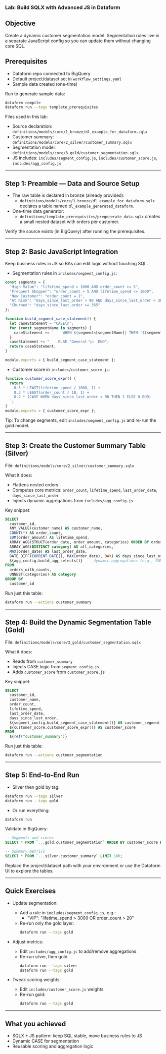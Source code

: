 ### Lab: Build SQLX with Advanced JS in Dataform

## Objective
Create a dynamic customer segmentation model. Segmentation rules live in a separate JavaScript config so you can update them without changing core SQL.

## Prerequisites
- Dataform repo connected to BigQuery
- Default project/dataset set in `workflow_settings.yaml`
- Sample data created (one-time)

Run to generate sample data:
```bash
dataform compile
dataform run --tags template_prerequisites
```

Files used in this lab:
- Source declaration: `definitions/models/core/1_bronze/dl_example_for_dataform.sqlx`
- Customer summary: `definitions/models/core/2_silver/customer_summary.sqlx`
- Segmentation model: `definitions/models/core/3_gold/customer_segmentation.sqlx`
- JS includes: `includes/segment_config.js`, `includes/customer_score.js`, `includes/agg_config.js`

---

## Step 1: Preamble — Data and Source Setup

- The raw table is declared in bronze (already provided):
  - `definitions/models/core/1_bronze/dl_example_for_dataform.sqlx` declares a table named `dl_example_generated_dataform`.
- One-time data generator:
  - `definitions/template_prerequisites/pregenerate_data.sqlx` creates a small nested dataset with orders per customer.

Verify the source exists (in BigQuery) after running the prerequisites.

---

## Step 2: Basic JavaScript Integration

Keep business rules in JS so BAs can edit logic without touching SQL.

- Segmentation rules in `includes/segment_config.js`:
```javascript
const segments = {
  "High Value": "lifetime_spend > 1000 AND order_count >= 5",
  "Frequent Shopper": "order_count > 5 AND lifetime_spend <= 1000",
  "New Customer": "order_count = 1",
  "At Risk": "days_since_last_order > 90 AND days_since_last_order < 365",
  "Churned": "days_since_last_order >= 365"
};

function build_segment_case_statement() {
  let caseStatement = "CASE\n";
  for (const segmentName in segments) {
    caseStatement += `    WHEN ${segments[segmentName]} THEN '${segmentName}'\n`;
  }
  caseStatement += "    ELSE 'General'\n  END";
  return caseStatement;
}

module.exports = { build_segment_case_statement };
```

- Customer score in `includes/customer_score.js`:
```javascript
function customer_score_expr() {
  return `
    0.5 * LEAST(lifetime_spend / 1000, 1) +
    0.3 * LEAST(order_count / 10, 1) +
    0.2 * (CASE WHEN days_since_last_order < 90 THEN 1 ELSE 0 END)
  `;
}
module.exports = { customer_score_expr };
```

Tip: To change segments, edit `includes/segment_config.js` and re-run the gold model.

---

## Step 3: Create the Customer Summary Table (Silver)

File: `definitions/models/core/2_silver/customer_summary.sqlx`

What it does:
- Flattens nested orders
- Computes core metrics: `order_count`, `lifetime_spend`, `last_order_date`, `days_since_last_order`
- Injects dynamic aggregations from `includes/agg_config.js`

Key snippet:
```sql
SELECT
  customer_id,
  ANY_VALUE(customer_name) AS customer_name,
  COUNT(*) AS order_count,
  SUM(order_amount) AS lifetime_spend,
  ARRAY_AGG(STRUCT(order_date, order_amount, categories) ORDER BY order_date DESC) AS order_history,
  ARRAY_AGG(DISTINCT category) AS all_categories,
  MAX(order_date) AS last_order_date,
  DATE_DIFF(CURRENT_DATE(), MAX(order_date), DAY) AS days_since_last_order,
  ${agg_config.build_agg_selects()}  -- dynamic aggregations (e.g., SUM/AVG/MAX/MEDIAN)
FROM
  orders_with_counts,
  UNNEST(categories) AS category
GROUP BY
  customer_id
```

Run just this table:
```bash
dataform run --actions customer_summary
```

---

## Step 4: Build the Dynamic Segmentation Table (Gold)

File: `definitions/models/core/3_gold/customer_segmentation.sqlx`

What it does:
- Reads from `customer_summary`
- Injects CASE logic from `segment_config.js`
- Adds `customer_score` from `customer_score.js`

Key snippet:
```sql
SELECT
  customer_id,
  customer_name,
  order_count,
  lifetime_spend,
  last_order_date,
  days_since_last_order,
  ${segment_config.build_segment_case_statement()} AS customer_segment,
  ${customer_score.customer_score_expr()} AS customer_score
FROM
  ${ref("customer_summary")}
```

Run just this table:
```bash
dataform run --actions customer_segmentation
```

---

## Step 5: End-to-End Run

- Silver then gold by tag:
```bash
dataform run --tags silver
dataform run --tags gold
```

- Or run everything:
```bash
dataform run
```

Validate in BigQuery:
```sql
-- Segments and scores
SELECT * FROM `...gold.customer_segmentation` ORDER BY customer_score DESC;

-- Summary metrics
SELECT * FROM `...silver.customer_summary` LIMIT 100;
```

Replace the project/dataset path with your environment or use the Dataform UI to explore the tables.

---

## Quick Exercises

- Update segmentation:
  - Add a rule in `includes/segment_config.js`, e.g.:
    - "VIP": "lifetime_spend > 3000 OR order_count > 20"
  - Re-run only the gold layer:
    ```bash
    dataform run --tags gold
    ```

- Adjust metrics:
  - Edit `includes/agg_config.js` to add/remove aggregations
  - Re-run silver, then gold:
    ```bash
    dataform run --tags silver
    dataform run --tags gold
    ```

- Tweak scoring weights:
  - Edit `includes/customer_score.js` weights
  - Re-run gold:
    ```bash
    dataform run --tags gold
    ```

---

## What you achieved
- SQLX + JS pattern: keep SQL stable, move business rules to JS
- Dynamic CASE for segmentation
- Reusable scoring and aggregation logic

